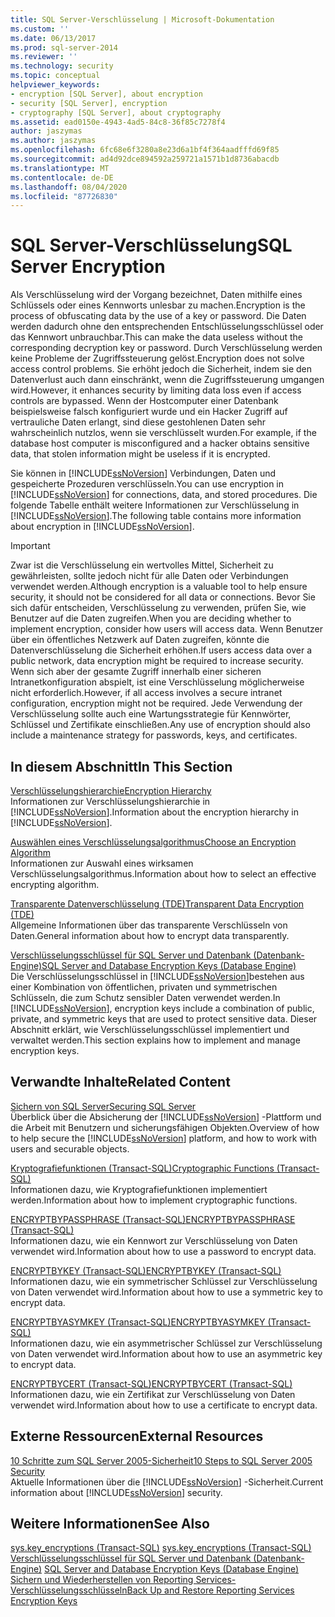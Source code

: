 ```yaml
---
title: SQL Server-Verschlüsselung | Microsoft-Dokumentation
ms.custom: ''
ms.date: 06/13/2017
ms.prod: sql-server-2014
ms.reviewer: ''
ms.technology: security
ms.topic: conceptual
helpviewer_keywords:
- encryption [SQL Server], about encryption
- security [SQL Server], encryption
- cryptography [SQL Server], about cryptography
ms.assetid: ead0150e-4943-4ad5-84c8-36f85c7278f4
author: jaszymas
ms.author: jaszymas
ms.openlocfilehash: 6fc68e6f3280a8e23d6a1bf4f364aadfffd69f85
ms.sourcegitcommit: ad4d92dce894592a259721a1571b1d8736abacdb
ms.translationtype: MT
ms.contentlocale: de-DE
ms.lasthandoff: 08/04/2020
ms.locfileid: "87726830"
---
```

# <a name="sql-server-encryption"></a><span data-ttu-id="defec-102">SQL Server-Verschlüsselung</span><span class="sxs-lookup"><span data-stu-id="defec-102">SQL Server Encryption</span></span>
  <span data-ttu-id="defec-103">Als Verschlüsselung wird der Vorgang bezeichnet, Daten mithilfe eines Schlüssels oder eines Kennworts unlesbar zu machen.</span><span class="sxs-lookup"><span data-stu-id="defec-103">Encryption is the process of obfuscating data by the use of a key or password.</span></span> <span data-ttu-id="defec-104">Die Daten werden dadurch ohne den entsprechenden Entschlüsselungsschlüssel oder das Kennwort unbrauchbar.</span><span class="sxs-lookup"><span data-stu-id="defec-104">This can make the data useless without the corresponding decryption key or password.</span></span> <span data-ttu-id="defec-105">Durch Verschlüsselung werden keine Probleme der Zugriffssteuerung gelöst.</span><span class="sxs-lookup"><span data-stu-id="defec-105">Encryption does not solve access control problems.</span></span> <span data-ttu-id="defec-106">Sie erhöht jedoch die Sicherheit, indem sie den Datenverlust auch dann einschränkt, wenn die Zugriffssteuerung umgangen wird.</span><span class="sxs-lookup"><span data-stu-id="defec-106">However, it enhances security by limiting data loss even if access controls are bypassed.</span></span> <span data-ttu-id="defec-107">Wenn der Hostcomputer einer Datenbank beispielsweise falsch konfiguriert wurde und ein Hacker Zugriff auf vertrauliche Daten erlangt, sind diese gestohlenen Daten sehr wahrscheinlich nutzlos, wenn sie verschlüsselt wurden.</span><span class="sxs-lookup"><span data-stu-id="defec-107">For example, if the database host computer is misconfigured and a hacker obtains sensitive data, that stolen information might be useless if it is encrypted.</span></span>  
  
 <span data-ttu-id="defec-108">Sie können in [!INCLUDE[ssNoVersion](../../../includes/ssnoversion-md.md)] Verbindungen, Daten und gespeicherte Prozeduren verschlüsseln.</span><span class="sxs-lookup"><span data-stu-id="defec-108">You can use encryption in [!INCLUDE[ssNoVersion](../../../includes/ssnoversion-md.md)] for connections, data, and stored procedures.</span></span> <span data-ttu-id="defec-109">Die folgende Tabelle enthält weitere Informationen zur Verschlüsselung in [!INCLUDE[ssNoVersion](../../../includes/ssnoversion-md.md)].</span><span class="sxs-lookup"><span data-stu-id="defec-109">The following table contains more information about encryption in [!INCLUDE[ssNoVersion](../../../includes/ssnoversion-md.md)].</span></span>  
  
> [!IMPORTANT]  
>  <span data-ttu-id="defec-110">Zwar ist die Verschlüsselung ein wertvolles Mittel, Sicherheit zu gewährleisten, sollte jedoch nicht für alle Daten oder Verbindungen verwendet werden.</span><span class="sxs-lookup"><span data-stu-id="defec-110">Although encryption is a valuable tool to help ensure security, it should not be considered for all data or connections.</span></span> <span data-ttu-id="defec-111">Bevor Sie sich dafür entscheiden, Verschlüsselung zu verwenden, prüfen Sie, wie Benutzer auf die Daten zugreifen.</span><span class="sxs-lookup"><span data-stu-id="defec-111">When you are deciding whether to implement encryption, consider how users will access data.</span></span> <span data-ttu-id="defec-112">Wenn Benutzer über ein öffentliches Netzwerk auf Daten zugreifen, könnte die Datenverschlüsselung die Sicherheit erhöhen.</span><span class="sxs-lookup"><span data-stu-id="defec-112">If users access data over a public network, data encryption might be required to increase security.</span></span> <span data-ttu-id="defec-113">Wenn sich aber der gesamte Zugriff innerhalb einer sicheren Intranetkonfiguration abspielt, ist eine Verschlüsselung möglicherweise nicht erforderlich.</span><span class="sxs-lookup"><span data-stu-id="defec-113">However, if all access involves a secure intranet configuration, encryption might not be required.</span></span> <span data-ttu-id="defec-114">Jede Verwendung der Verschlüsselung sollte auch eine Wartungsstrategie für Kennwörter, Schlüssel und Zertifikate einschließen.</span><span class="sxs-lookup"><span data-stu-id="defec-114">Any use of encryption should also include a maintenance strategy for passwords, keys, and certificates.</span></span>  
  
## <a name="in-this-section"></a><span data-ttu-id="defec-115">In diesem Abschnitt</span><span class="sxs-lookup"><span data-stu-id="defec-115">In This Section</span></span>  
 [<span data-ttu-id="defec-116">Verschlüsselungshierarchie</span><span class="sxs-lookup"><span data-stu-id="defec-116">Encryption Hierarchy</span></span>](encryption-hierarchy.md)  
 <span data-ttu-id="defec-117">Informationen zur Verschlüsselungshierarchie in [!INCLUDE[ssNoVersion](../../../includes/ssnoversion-md.md)].</span><span class="sxs-lookup"><span data-stu-id="defec-117">Information about the encryption hierarchy in [!INCLUDE[ssNoVersion](../../../includes/ssnoversion-md.md)].</span></span>  
  
 [<span data-ttu-id="defec-118">Auswählen eines Verschlüsselungsalgorithmus</span><span class="sxs-lookup"><span data-stu-id="defec-118">Choose an Encryption Algorithm</span></span>](choose-an-encryption-algorithm.md)  
 <span data-ttu-id="defec-119">Informationen zur Auswahl eines wirksamen Verschlüsselungsalgorithmus.</span><span class="sxs-lookup"><span data-stu-id="defec-119">Information about how to select an effective encrypting algorithm.</span></span>  
  
 [<span data-ttu-id="defec-120">Transparente Datenverschlüsselung &#40;TDE&#41;</span><span class="sxs-lookup"><span data-stu-id="defec-120">Transparent Data Encryption &#40;TDE&#41;</span></span>](transparent-data-encryption.md)  
 <span data-ttu-id="defec-121">Allgemeine Informationen über das transparente Verschlüsseln von Daten.</span><span class="sxs-lookup"><span data-stu-id="defec-121">General information about how to encrypt data transparently.</span></span>  
  
 [<span data-ttu-id="defec-122">Verschlüsselungsschlüssel für SQL Server und Datenbank &#40;Datenbank-Engine&#41;</span><span class="sxs-lookup"><span data-stu-id="defec-122">SQL Server and Database Encryption Keys &#40;Database Engine&#41;</span></span>](sql-server-and-database-encryption-keys-database-engine.md)  
 <span data-ttu-id="defec-123">Die Verschlüsselungsschlüssel in [!INCLUDE[ssNoVersion](../../../includes/ssnoversion-md.md)]bestehen aus einer Kombination von öffentlichen, privaten und symmetrischen Schlüsseln, die zum Schutz sensibler Daten verwendet werden.</span><span class="sxs-lookup"><span data-stu-id="defec-123">In [!INCLUDE[ssNoVersion](../../../includes/ssnoversion-md.md)], encryption keys include a combination of public, private, and symmetric keys that are used to protect sensitive data.</span></span> <span data-ttu-id="defec-124">Dieser Abschnitt erklärt, wie Verschlüsselungsschlüssel implementiert und verwaltet werden.</span><span class="sxs-lookup"><span data-stu-id="defec-124">This section explains how to implement and manage encryption keys.</span></span>  
  
## <a name="related-content"></a><span data-ttu-id="defec-125">Verwandte Inhalte</span><span class="sxs-lookup"><span data-stu-id="defec-125">Related Content</span></span>  
 [<span data-ttu-id="defec-126">Sichern von SQL Server</span><span class="sxs-lookup"><span data-stu-id="defec-126">Securing SQL Server</span></span>](../securing-sql-server.md)  
 <span data-ttu-id="defec-127">Überblick über die Absicherung der [!INCLUDE[ssNoVersion](../../../includes/ssnoversion-md.md)] -Plattform und die Arbeit mit Benutzern und sicherungsfähigen Objekten.</span><span class="sxs-lookup"><span data-stu-id="defec-127">Overview of how to help secure the [!INCLUDE[ssNoVersion](../../../includes/ssnoversion-md.md)] platform, and how to work with users and securable objects.</span></span>  
  
 [<span data-ttu-id="defec-128">Kryptografiefunktionen &#40;Transact-SQL&#41;</span><span class="sxs-lookup"><span data-stu-id="defec-128">Cryptographic Functions &#40;Transact-SQL&#41;</span></span>](/sql/t-sql/functions/cryptographic-functions-transact-sql)  
 <span data-ttu-id="defec-129">Informationen dazu, wie Kryptografiefunktionen implementiert werden.</span><span class="sxs-lookup"><span data-stu-id="defec-129">Information about how to implement cryptographic functions.</span></span>  
  
 [<span data-ttu-id="defec-130">ENCRYPTBYPASSPHRASE &#40;Transact-SQL&#41;</span><span class="sxs-lookup"><span data-stu-id="defec-130">ENCRYPTBYPASSPHRASE &#40;Transact-SQL&#41;</span></span>](/sql/t-sql/functions/encryptbypassphrase-transact-sql)  
 <span data-ttu-id="defec-131">Informationen dazu, wie ein Kennwort zur Verschlüsselung von Daten verwendet wird.</span><span class="sxs-lookup"><span data-stu-id="defec-131">Information about how to use a password to encrypt data.</span></span>  
  
 [<span data-ttu-id="defec-132">ENCRYPTBYKEY &#40;Transact-SQL&#41;</span><span class="sxs-lookup"><span data-stu-id="defec-132">ENCRYPTBYKEY &#40;Transact-SQL&#41;</span></span>](/sql/t-sql/functions/encryptbykey-transact-sql)  
 <span data-ttu-id="defec-133">Informationen dazu, wie ein symmetrischer Schlüssel zur Verschlüsselung von Daten verwendet wird.</span><span class="sxs-lookup"><span data-stu-id="defec-133">Information about how to use a symmetric key to encrypt data.</span></span>  
  
 [<span data-ttu-id="defec-134">ENCRYPTBYASYMKEY &#40;Transact-SQL&#41;</span><span class="sxs-lookup"><span data-stu-id="defec-134">ENCRYPTBYASYMKEY &#40;Transact-SQL&#41;</span></span>](/sql/t-sql/functions/encryptbyasymkey-transact-sql)  
 <span data-ttu-id="defec-135">Informationen dazu, wie ein asymmetrischer Schlüssel zur Verschlüsselung von Daten verwendet wird.</span><span class="sxs-lookup"><span data-stu-id="defec-135">Information about how to use an asymmetric key to encrypt data.</span></span>  
  
 [<span data-ttu-id="defec-136">ENCRYPTBYCERT &#40;Transact-SQL&#41;</span><span class="sxs-lookup"><span data-stu-id="defec-136">ENCRYPTBYCERT &#40;Transact-SQL&#41;</span></span>](/sql/t-sql/functions/encryptbycert-transact-sql)  
 <span data-ttu-id="defec-137">Informationen dazu, wie ein Zertifikat zur Verschlüsselung von Daten verwendet wird.</span><span class="sxs-lookup"><span data-stu-id="defec-137">Information about how to use a certificate to encrypt data.</span></span>  
  
## <a name="external-resources"></a><span data-ttu-id="defec-138">Externe Ressourcen</span><span class="sxs-lookup"><span data-stu-id="defec-138">External Resources</span></span>  
 [<span data-ttu-id="defec-139">10 Schritte zum SQL Server 2005-Sicherheit</span><span class="sxs-lookup"><span data-stu-id="defec-139">10 Steps to SQL Server 2005 Security</span></span>](https://www.itprotoday.com/sql-server/10-steps-sql-server-2005-security)  
 <span data-ttu-id="defec-140">Aktuelle Informationen über die [!INCLUDE[ssNoVersion](../../../includes/ssnoversion-md.md)] -Sicherheit.</span><span class="sxs-lookup"><span data-stu-id="defec-140">Current information about [!INCLUDE[ssNoVersion](../../../includes/ssnoversion-md.md)] security.</span></span>  
  
## <a name="see-also"></a><span data-ttu-id="defec-141">Weitere Informationen</span><span class="sxs-lookup"><span data-stu-id="defec-141">See Also</span></span>  
 <span data-ttu-id="defec-142">[sys.key_encryptions &#40;Transact-SQL&#41;](/sql/relational-databases/system-catalog-views/sys-key-encryptions-transact-sql) </span><span class="sxs-lookup"><span data-stu-id="defec-142">[sys.key_encryptions &#40;Transact-SQL&#41;](/sql/relational-databases/system-catalog-views/sys-key-encryptions-transact-sql) </span></span>  
 <span data-ttu-id="defec-143">[Verschlüsselungsschlüssel für SQL Server und Datenbank &#40;Datenbank-Engine&#41;](sql-server-and-database-encryption-keys-database-engine.md) </span><span class="sxs-lookup"><span data-stu-id="defec-143">[SQL Server and Database Encryption Keys &#40;Database Engine&#41;](sql-server-and-database-encryption-keys-database-engine.md) </span></span>  
 [<span data-ttu-id="defec-144">Sichern und Wiederherstellen von Reporting Services-Verschlüsselungsschlüsseln</span><span class="sxs-lookup"><span data-stu-id="defec-144">Back Up and Restore Reporting Services Encryption Keys</span></span>](../../../reporting-services/install-windows/ssrs-encryption-keys-back-up-and-restore-encryption-keys.md)  
  
  

